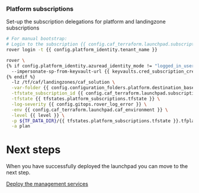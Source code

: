 
### Platform subscriptions
Set-up the subscription delegations for platform and landingzone subscriptions

```bash
# For manual bootstrap:
# Login to the subscription {{ config.caf_terraform.launchpad.subscription_name }} with the user {{ config.billing_subscription_role_delegations.azuread_user_ea_account_owner }}
rover login -t {{ config.platform_identity.tenant_name }}

rover \
{% if config.platform_identity.azuread_identity_mode != "logged_in_user" %}
  --impersonate-sp-from-keyvault-url {{ keyvaults.cred_subscription_creation_platform.vault_uri }} \
{% endif %}
  -lz /tf/caf/landingzones/caf_solution \
  -var-folder {{ config.configuration_folders.platform.destination_base_path }}/{{ config.configuration_folders.platform.destination_relative_path }}/{{ level }}/{{ base_folder }} \
  -tfstate_subscription_id {{ config.caf_terraform.launchpad.subscription_id }} \
  -tfstate {{ tfstates.platform_subscriptions.tfstate }} \
  -log-severity {{ config.gitops.rover_log_error }} \
  -env {{ config.caf_terraform.launchpad.caf_environment }} \
  -level {{ level }} \
  -p ${TF_DATA_DIR}/{{ tfstates.platform_subscriptions.tfstate }}.tfplan \
  -a plan

```


# Next steps

When you have successfully deployed the launchpad you can  move to the next step.

[Deploy the management services](../../level1/management/readme.md)